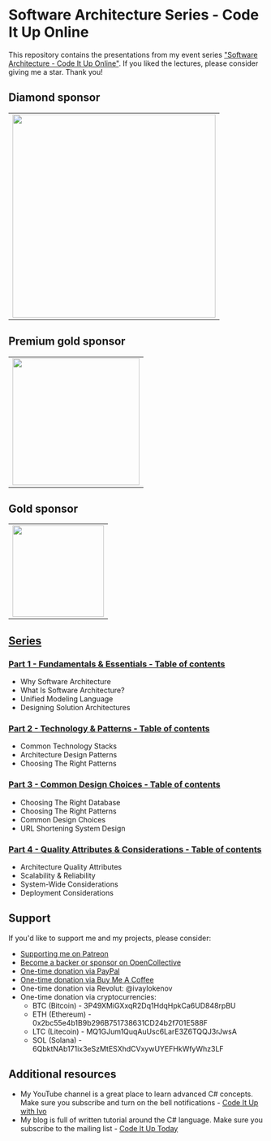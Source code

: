# Software Architecture Series - Code It Up Online

This repository contains the presentations from my event series ["Software Architecture - Code It Up Online"](https://www.eventbrite.com/o/code-it-up-29733808833). If you liked the lectures, please consider giving me a star. Thank you!

## Diamond sponsor

<table>
  <tbody>
    <tr>
	    <td align="center" valign="middle">
        <a href="http://bit.ly/indeavr" target="_blank">
          <img width="400px" src="https://user-images.githubusercontent.com/3391906/144611246-2119f4ce-4719-44a7-bd56-3c8aafb51d7b.png">
        </a>
      </td>
    </tr>
  </tbody>
</table>

## Premium gold sponsor

<table>
  <tbody>
    <tr>
	    <td align="center" valign="middle">
        <a href="https://bit.ly/ciu-americaneagle" target="_blank">
          <img width="250px" src="https://user-images.githubusercontent.com/3391906/144609252-02970834-2259-4267-9e6c-9a5f10d3c165.png">
        </a>
      </td>
    </tr>
  </tbody>
</table>

## Gold sponsor

<table>
  <tbody>
    <tr>
	    <td align="center" valign="middle">
        <a href="http://bit.ly/30xsnsC" target="_blank">
          <img width="180px" src="https://user-images.githubusercontent.com/3391906/65251792-dd848800-daef-11e9-8857-637a48048cda.png">
        </a>
      </td>
    </tr>
  </tbody>
</table>

## [Series](https://www.eventbrite.com/o/code-it-up-29733808833)

### [Part 1 - Fundamentals & Essentials - Table of contents](https://www.eventbrite.com/e/software-architecture-fundamentals-essentials-code-it-up-online-vol-9-registration-222550182587)

- Why Software Architecture
- What Is Software Architecture?
- Unified Modeling Language
- Designing Solution Architectures

### [Part 2 - Technology & Patterns - Table of contents](https://www.eventbrite.com/e/software-architecture-technology-patterns-code-it-up-online-vol-10-registration-244365432587)

- Common Technology Stacks
- Architecture Design Patterns
- Choosing The Right Patterns

### [Part 3 - Common Design Choices - Table of contents](https://www.eventbrite.com/e/software-architecture-common-design-choices-code-it-up-online-vol-11-registration-251121690737)

- Choosing The Right Database
- Choosing The Right Patterns
- Common Design Choices
- URL Shortening System Design

### [Part 4 - Quality Attributes & Considerations - Table of contents](https://www.eventbrite.com/e/software-architecture-quality-attributes-code-it-up-online-vol-12-registration-256029329617)

- Architecture Quality Attributes
- Scalability & Reliability
- System-Wide Considerations
- Deployment Considerations

## Support

If you'd like to support me and my projects, please consider:

- [Supporting me on Patreon](https://www.patreon.com/ivaylokenov)
- [Become a backer or sponsor on OpenCollective](https://opencollective.com/mytestedaspnet)
- [One-time donation via PayPal](http://paypal.me/ivaylokenov)
- [One-time donation via Buy Me A Coffee](http://buymeacoff.ee/ivaylokenov)
- One-time donation via Revolut: @ivaylokenov
- One-time donation via cryptocurrencies:
  - BTC (Bitcoin) - 3P49XMiGXxqR2Dq1HdqHpkCa6UD848rpBU 
  - ETH (Ethereum) - 0x2bc55e4b1B9b296B751738631CD24b2f701E588F
  - LTC (Litecoin) - MQ1GJum1QuqAuUsc6LarE3Z6TQQJ3rJwsA
  - SOL (Solana) - 6QbktNAb171ix3eSzMtESXhdCVxywUYEFHkWfyWhz3LF

## Additional resources

- My YouTube channel is a great place to learn advanced C# concepts. Make sure you subscribe and turn on the bell notifications - [Code It Up with Ivo](https://www.youtube.com/channel/UCP5Ons7fK3yKhX6lhc9XcfQ)
- My blog is full of written tutorial around the C# language. Make sure you subscribe to the mailing list - [Code It Up Today](https://codeitup.today)
